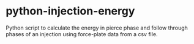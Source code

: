 # python-injection-energy
Python script to calculate the energy in pierce phase and follow through phases of an injection using force-plate data from a csv file.
